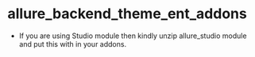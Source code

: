# allure_backend_theme_ent_addons

- If you are using Studio module then kindly unzip allure_studio module and put this with in your addons.
